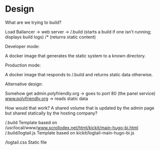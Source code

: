 

# Design



What are we trying to build?




Load Ballancer ->
    web server ->
        /.build (starts a build if one isn't running; displays build logs)
        /* (returns static content)



Developer mode:

  A docker image that generates the static system to a known directory.

Production mode:

  A docker image that responds to /.build and returns static data otherwise.




Alternative design:

Somehow get 
  admin.polyfriendly.org -> goes to port 80 (the panel service)
  www.polyfriendly.org -> reads static data

How would that work?  A shared volume that is updated by the admin page but shared
statically by the hosting company?



/.build
  Template based on /usr/local/www/www.scrollodex.net/html/kickit/main-hugo-bi.html 
/.build/logtail.js
  Template based on kickit/logtail-main-hugo-bi.js

/logtail.css
Static file


